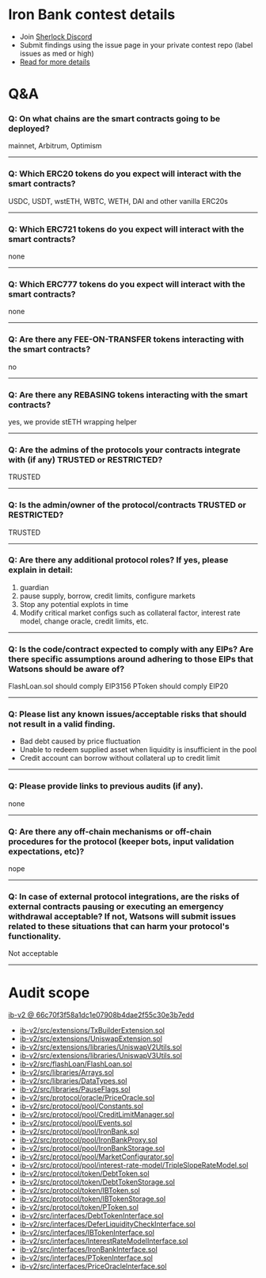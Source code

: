 
# Iron Bank contest details

- Join [Sherlock Discord](https://discord.gg/MABEWyASkp)
- Submit findings using the issue page in your private contest repo (label issues as med or high)
- [Read for more details](https://docs.sherlock.xyz/audits/watsons)

# Q&A

### Q: On what chains are the smart contracts going to be deployed?
mainnet, Arbitrum, Optimism
___

### Q: Which ERC20 tokens do you expect will interact with the smart contracts? 
USDC, USDT, wstETH, WBTC, WETH, DAI and other vanilla ERC20s
___

### Q: Which ERC721 tokens do you expect will interact with the smart contracts? 
none
___

### Q: Which ERC777 tokens do you expect will interact with the smart contracts? 
none
___

### Q: Are there any FEE-ON-TRANSFER tokens interacting with the smart contracts?

no
___

### Q: Are there any REBASING tokens interacting with the smart contracts?

yes, we provide stETH wrapping helper
___

### Q: Are the admins of the protocols your contracts integrate with (if any) TRUSTED or RESTRICTED?
TRUSTED
___

### Q: Is the admin/owner of the protocol/contracts TRUSTED or RESTRICTED?
TRUSTED
___

### Q: Are there any additional protocol roles? If yes, please explain in detail:
1. guardian
2. pause supply, borrow, credit limits, configure markets
3. Stop any potential explots in time
4. Modify critical market configs such as collateral factor, interest rate model, change oracle, credit limits, etc.
___

### Q: Is the code/contract expected to comply with any EIPs? Are there specific assumptions around adhering to those EIPs that Watsons should be aware of?
FlashLoan.sol should comply EIP3156
PToken should comply EIP20
___

### Q: Please list any known issues/acceptable risks that should not result in a valid finding.
- Bad debt caused by price fluctuation
- Unable to redeem supplied asset when liquidity is insufficient in the pool
- Credit account can borrow without collateral up to credit limit
___

### Q: Please provide links to previous audits (if any).
none
___

### Q: Are there any off-chain mechanisms or off-chain procedures for the protocol (keeper bots, input validation expectations, etc)?
nope
___

### Q: In case of external protocol integrations, are the risks of external contracts pausing or executing an emergency withdrawal acceptable? If not, Watsons will submit issues related to these situations that can harm your protocol's functionality.
Not acceptable

___



# Audit scope


[ib-v2 @ 66c70f3f58a1dc1e07908b4dae2f55c30e3b7edd](https://github.com/ibdotxyz/ib-v2/tree/66c70f3f58a1dc1e07908b4dae2f55c30e3b7edd)
- [ib-v2/src/extensions/TxBuilderExtension.sol](ib-v2/src/extensions/TxBuilderExtension.sol)
- [ib-v2/src/extensions/UniswapExtension.sol](ib-v2/src/extensions/UniswapExtension.sol)
- [ib-v2/src/extensions/libraries/UniswapV2Utils.sol](ib-v2/src/extensions/libraries/UniswapV2Utils.sol)
- [ib-v2/src/extensions/libraries/UniswapV3Utils.sol](ib-v2/src/extensions/libraries/UniswapV3Utils.sol)
- [ib-v2/src/flashLoan/FlashLoan.sol](ib-v2/src/flashLoan/FlashLoan.sol)
- [ib-v2/src/libraries/Arrays.sol](ib-v2/src/libraries/Arrays.sol)
- [ib-v2/src/libraries/DataTypes.sol](ib-v2/src/libraries/DataTypes.sol)
- [ib-v2/src/libraries/PauseFlags.sol](ib-v2/src/libraries/PauseFlags.sol)
- [ib-v2/src/protocol/oracle/PriceOracle.sol](ib-v2/src/protocol/oracle/PriceOracle.sol)
- [ib-v2/src/protocol/pool/Constants.sol](ib-v2/src/protocol/pool/Constants.sol)
- [ib-v2/src/protocol/pool/CreditLimitManager.sol](ib-v2/src/protocol/pool/CreditLimitManager.sol)
- [ib-v2/src/protocol/pool/Events.sol](ib-v2/src/protocol/pool/Events.sol)
- [ib-v2/src/protocol/pool/IronBank.sol](ib-v2/src/protocol/pool/IronBank.sol)
- [ib-v2/src/protocol/pool/IronBankProxy.sol](ib-v2/src/protocol/pool/IronBankProxy.sol)
- [ib-v2/src/protocol/pool/IronBankStorage.sol](ib-v2/src/protocol/pool/IronBankStorage.sol)
- [ib-v2/src/protocol/pool/MarketConfigurator.sol](ib-v2/src/protocol/pool/MarketConfigurator.sol)
- [ib-v2/src/protocol/pool/interest-rate-model/TripleSlopeRateModel.sol](ib-v2/src/protocol/pool/interest-rate-model/TripleSlopeRateModel.sol)
- [ib-v2/src/protocol/token/DebtToken.sol](ib-v2/src/protocol/token/DebtToken.sol)
- [ib-v2/src/protocol/token/DebtTokenStorage.sol](ib-v2/src/protocol/token/DebtTokenStorage.sol)
- [ib-v2/src/protocol/token/IBToken.sol](ib-v2/src/protocol/token/IBToken.sol)
- [ib-v2/src/protocol/token/IBTokenStorage.sol](ib-v2/src/protocol/token/IBTokenStorage.sol)
- [ib-v2/src/protocol/token/PToken.sol](ib-v2/src/protocol/token/PToken.sol)
- [ib-v2/src/interfaces/DebtTokenInterface.sol](ib-v2/src/interfaces/DebtTokenInterface.sol)
- [ib-v2/src/interfaces/DeferLiquidityCheckInterface.sol](ib-v2/src/interfaces/DeferLiquidityCheckInterface.sol)
- [ib-v2/src/interfaces/IBTokenInterface.sol](ib-v2/src/interfaces/IBTokenInterface.sol)
- [ib-v2/src/interfaces/InterestRateModelInterface.sol](ib-v2/src/interfaces/InterestRateModelInterface.sol)
- [ib-v2/src/interfaces/IronBankInterface.sol](ib-v2/src/interfaces/IronBankInterface.sol)
- [ib-v2/src/interfaces/PTokenInterface.sol](ib-v2/src/interfaces/PTokenInterface.sol)
- [ib-v2/src/interfaces/PriceOracleInterface.sol](ib-v2/src/interfaces/PriceOracleInterface.sol)


